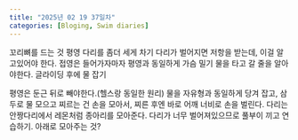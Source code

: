 ```yaml
---
title: "2025년 02 19 37일차"
categories: [Bloging, Swim diaries]
---
```


꼬리뼈를 드는 것 평영
다리를 좀더 세게 차기
다리가 벌어지면 저항을 받는데, 이걸 알고있어야 한다.
접영은 들어가자마자 평영과 동일하게 가슴 밀기
물을 타고 갈 줄을 알아야한다. 
글라이딩 후에 물 잡기

평영은 둔근 뒤로 빼야한다.(헬스랑 동일한 원리) 물을 자유형과 동일하게 당겨 잡고, 삼두로 물 모으고 찌르는 건 손을 모아서, 찌른 후엔 바로 어깨 너비로 손을 벌린다.
다리는 안짱다리에서 레몬처럼 종아리를 모아준다. 다리가 너무 벌어져있으므로 풀부이 끼고 연습하기. 아래로 모아주는 것?
 